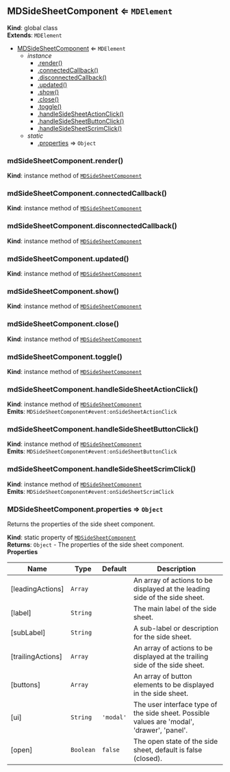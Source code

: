<a name="MDSideSheetComponent"></a>

## MDSideSheetComponent ⇐ <code>MDElement</code>
**Kind**: global class  
**Extends**: <code>MDElement</code>  

* [MDSideSheetComponent](#MDSideSheetComponent) ⇐ <code>MDElement</code>
    * _instance_
        * [.render()](#MDSideSheetComponent+render)
        * [.connectedCallback()](#MDSideSheetComponent+connectedCallback)
        * [.disconnectedCallback()](#MDSideSheetComponent+disconnectedCallback)
        * [.updated()](#MDSideSheetComponent+updated)
        * [.show()](#MDSideSheetComponent+show)
        * [.close()](#MDSideSheetComponent+close)
        * [.toggle()](#MDSideSheetComponent+toggle)
        * [.handleSideSheetActionClick()](#MDSideSheetComponent+handleSideSheetActionClick)
        * [.handleSideSheetButtonClick()](#MDSideSheetComponent+handleSideSheetButtonClick)
        * [.handleSideSheetScrimClick()](#MDSideSheetComponent+handleSideSheetScrimClick)
    * _static_
        * [.properties](#MDSideSheetComponent.properties) ⇒ <code>Object</code>

<a name="MDSideSheetComponent+render"></a>

### mdSideSheetComponent.render()
**Kind**: instance method of [<code>MDSideSheetComponent</code>](#MDSideSheetComponent)  
<a name="MDSideSheetComponent+connectedCallback"></a>

### mdSideSheetComponent.connectedCallback()
**Kind**: instance method of [<code>MDSideSheetComponent</code>](#MDSideSheetComponent)  
<a name="MDSideSheetComponent+disconnectedCallback"></a>

### mdSideSheetComponent.disconnectedCallback()
**Kind**: instance method of [<code>MDSideSheetComponent</code>](#MDSideSheetComponent)  
<a name="MDSideSheetComponent+updated"></a>

### mdSideSheetComponent.updated()
**Kind**: instance method of [<code>MDSideSheetComponent</code>](#MDSideSheetComponent)  
<a name="MDSideSheetComponent+show"></a>

### mdSideSheetComponent.show()
**Kind**: instance method of [<code>MDSideSheetComponent</code>](#MDSideSheetComponent)  
<a name="MDSideSheetComponent+close"></a>

### mdSideSheetComponent.close()
**Kind**: instance method of [<code>MDSideSheetComponent</code>](#MDSideSheetComponent)  
<a name="MDSideSheetComponent+toggle"></a>

### mdSideSheetComponent.toggle()
**Kind**: instance method of [<code>MDSideSheetComponent</code>](#MDSideSheetComponent)  
<a name="MDSideSheetComponent+handleSideSheetActionClick"></a>

### mdSideSheetComponent.handleSideSheetActionClick()
**Kind**: instance method of [<code>MDSideSheetComponent</code>](#MDSideSheetComponent)  
**Emits**: <code>MDSideSheetComponent#event:onSideSheetActionClick</code>  
<a name="MDSideSheetComponent+handleSideSheetButtonClick"></a>

### mdSideSheetComponent.handleSideSheetButtonClick()
**Kind**: instance method of [<code>MDSideSheetComponent</code>](#MDSideSheetComponent)  
**Emits**: <code>MDSideSheetComponent#event:onSideSheetButtonClick</code>  
<a name="MDSideSheetComponent+handleSideSheetScrimClick"></a>

### mdSideSheetComponent.handleSideSheetScrimClick()
**Kind**: instance method of [<code>MDSideSheetComponent</code>](#MDSideSheetComponent)  
**Emits**: <code>MDSideSheetComponent#event:onSideSheetScrimClick</code>  
<a name="MDSideSheetComponent.properties"></a>

### MDSideSheetComponent.properties ⇒ <code>Object</code>
Returns the properties of the side sheet component.

**Kind**: static property of [<code>MDSideSheetComponent</code>](#MDSideSheetComponent)  
**Returns**: <code>Object</code> - The properties of the side sheet component.  
**Properties**

| Name | Type | Default | Description |
| --- | --- | --- | --- |
| [leadingActions] | <code>Array</code> |  | An array of actions to be displayed at the leading side of the side sheet. |
| [label] | <code>String</code> |  | The main label of the side sheet. |
| [subLabel] | <code>String</code> |  | A sub-label or description for the side sheet. |
| [trailingActions] | <code>Array</code> |  | An array of actions to be displayed at the trailing side of the side sheet. |
| [buttons] | <code>Array</code> |  | An array of button elements to be displayed in the side sheet. |
| [ui] | <code>String</code> | <code>&#x27;modal&#x27;</code> | The user interface type of the side sheet. Possible values are 'modal', 'drawer', 'panel'. |
| [open] | <code>Boolean</code> | <code>false</code> | The open state of the side sheet, default is false (closed). |

